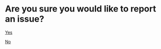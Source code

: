 # Are you sure you would like to report an issue?

[Yes](https://github.com/AutoConversationWeb/AutoConversationWeb.github.io/issues)

[No](https://github.com/AutoConversationWeb/)
